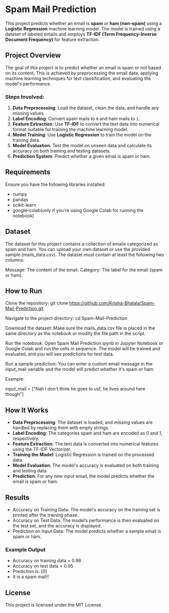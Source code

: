 # Spam Mail Prediction

This project predicts whether an email is **spam** or **ham (non-spam)** using a **Logistic Regression** machine learning model. The model is trained using a dataset of labeled emails and employs **TF-IDF (Term Frequency-Inverse Document Frequency)** for feature extraction.

## Project Overview

The goal of this project is to predict whether an email is spam or not based on its content. This is achieved by preprocessing the email data, applying machine learning techniques for text classification, and evaluating the model's performance.

### Steps Involved:
1. **Data Preprocessing**: Load the dataset, clean the data, and handle any missing values.
2. **Label Encoding**: Convert spam mails to `0` and ham mails to `1`.
3. **Feature Extraction**: Use **TF-IDF** to convert the text data into numerical format suitable for training the machine learning model.
4. **Model Training**: Use **Logistic Regression** to train the model on the training data.
5. **Model Evaluation**: Test the model on unseen data and calculate its accuracy on both training and testing datasets.
6. **Prediction System**: Predict whether a given email is spam or ham.

## Requirements

Ensure you have the following libraries installed:
- numpy
- pandas
- scikit-learn
- google-colab(only if you're using Google Colab for running the notebook)

## Dataset

The dataset for this project contains a collection of emails categorized as spam and ham. You can upload your own dataset or use the provided sample (mails_data.csv). The dataset must contain at least the following two columns:

Message: The content of the email.
Category: The label for the email (spam or ham).

## How to Run

Clone the repository:
git clone https://github.com/Krisha-Bhalala/Spam-Mail-Prediction.git

Navigate to the project directory:
cd Spam-Mail-Prediction

Download the dataset: Make sure the mails_data.csv file is placed in the same directory as the notebook or modify the file path in the script.

Run the notebook: Open Spam Mail Prediction.ipynb in Jupyter Notebook or Google Colab and run the cells in sequence. The model will be trained and evaluated, and you will see predictions for test data.

Run a sample prediction: You can enter a custom email message in the input_mail variable and the model will predict whether it's spam or ham.

Example:

input_mail = ["Nah I don't think he goes to usf, he lives around here though"]

## How It Works

- **Data Preprocessing**: The dataset is loaded, and missing values are handled by replacing them with empty strings.
- **Label Encoding**: The categories spam and ham are encoded as 0 and 1, respectively.
- **Feature Extraction**: The text data is converted into numerical features using the TF-IDF Vectorizer.
- **Training the Model**: Logistic Regression is trained on the processed data.
- **Model Evaluation**: The model's accuracy is evaluated on both training and testing data.
- **Prediction**: For any new input email, the model predicts whether the email is spam or ham.

## Results

- Accuracy on Training Data: The model's accuracy on the training set is printed after the training phase.
- Accuracy on Test Data: The model’s performance is then evaluated on the test set, and the accuracy is displayed.
- Prediction on Input Data: The model predicts whether a sample email is spam or ham.

### Example Output

- Accuracy on training data = 0.98
- Accuracy on test data = 0.95
- Prediction is: [0]
- It is a spam mail!!

## License

This project is licensed under the MIT License.
